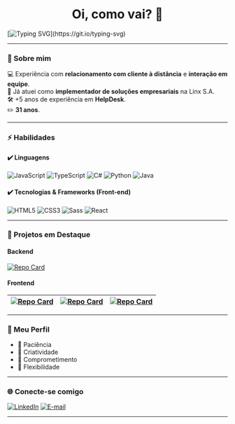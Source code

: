 <h1 align="center">Oi, como vai? 👋</h1>

[![Typing SVG](https://readme-typing-svg.herokuapp.com?font=Fira+Code&size=16&pause=1000&color=FF940D&width=500&lines=Prazer%2C+me+chamo+Julio+Cesar+Bueno.;Meu+vulgo+%C3%A9+Hasbuen.;Sou+apaixonado+por+tecnologia+e+inovação.;Sempre+aberto+para+novas+amizades+e+conversas!)](https://git.io/typing-svg)

---

### :pushpin: Sobre mim
💻 Experiência com **relacionamento com cliente à distância** e **interação em equipe**.  
🚀 Já atuei como **implementador de soluções empresariais** na Linx S.A.  
🛠️ +5 anos de experiência em **HelpDesk**.  
✏️ **31 anos**.

---

### ⚡ Habilidades

#### :heavy_check_mark: Linguagens
![JavaScript](https://img.shields.io/badge/JavaScript-000?style=for-the-badge&logo=javascript)
![TypeScript](https://img.shields.io/badge/TypeScript-000?style=for-the-badge&logo=typescript) 
![C#](https://img.shields.io/badge/C%23-000?style=for-the-badge&logo=c-sharp&logoColor=823085)
![Python](https://img.shields.io/badge/Python-000?style=for-the-badge&logo=python)
![Java](https://img.shields.io/badge/Java-000?style=for-the-badge&logo=java)

#### :heavy_check_mark: Tecnologias & Frameworks (Front-end)
![HTML5](https://img.shields.io/badge/HTML5-000?style=for-the-badge&logo=html5) 
![CSS3](https://img.shields.io/badge/CSS3-000?style=for-the-badge&logo=css3&logoColor=264CE4) 
![Sass](https://img.shields.io/badge/Sass-000?style=for-the-badge&logo=sass)
![React](https://img.shields.io/badge/React-000?style=for-the-badge&logo=react)

---

### 📌 Projetos em Destaque

#### Backend
[![Repo Card](https://github-readme-stats.vercel.app/api/pin/?username=hasbuen&repo=ss-server&bg_color=000&border_color=FF940D&show_icons=true&icon_color=30A3DC&title_color=E94D5F&text_color=FFF)](https://github.com/hasbuen/ss-server)

#### Frontend
| [![Repo Card](https://github-readme-stats.vercel.app/api/pin/?username=hasbuen&repo=weather-find&bg_color=000&border_color=FF940D&show_icons=true&icon_color=30A3DC&title_color=E94D5F&text_color=FFF)](https://github.com/hasbuen/weather-find) | [![Repo Card](https://github-readme-stats.vercel.app/api/pin/?username=hasbuen&repo=coins-conv&bg_color=000&border_color=FF940D&show_icons=true&icon_color=30A3DC&title_color=E94D5F&text_color=FFF)](https://github.com/hasbuen/coins-conv) | [![Repo Card](https://github-readme-stats.vercel.app/api/pin/?username=hasbuen&repo=cep-search&bg_color=000&border_color=FF940D&show_icons=true&icon_color=30A3DC&title_color=E94D5F&text_color=FFF)](https://github.com/hasbuen/cep-search) |
|---|---|---|

---

### 🎯 Meu Perfil
- 🧘 Paciência  
- 🎨 Criatividade  
- 🤝 Comprometimento  
- 🔄 Flexibilidade  

---

### 🌐 Conecte-se comigo
[![LinkedIn](https://img.shields.io/badge/LinkedIn-000?style=for-the-badge&logo=linkedin&logoColor=0E76A8)](https://www.linkedin.com/in/julio-cesar-ov%C3%ADdio-bueno-78486b1a4)
[![E-mail](https://img.shields.io/badge/-Email-000?style=for-the-badge&logo=microsoft-outlook&logoColor=007BFF)](mailto:juliocesar.ovodiobueno@outlook.com)

---
